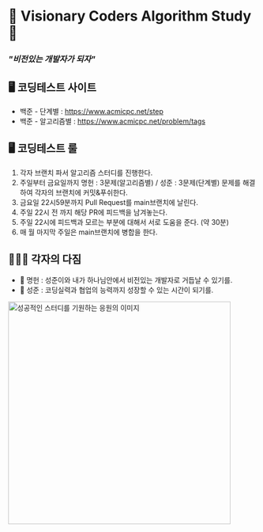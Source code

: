# 👀 Visionary Coders Algorithm Study 👀

### <i><b>"비전있는 개발자가 되자"</b></i>

## 🖥️ 코딩테스트 사이트

- 백준 - 단계별 : https://www.acmicpc.net/step
- 백준 - 알고리즘별 : https://www.acmicpc.net/problem/tags

## 🖥️ 코딩테스트 룰

1. 각자 브랜치 파서 알고리즘 스터디를 진행한다.
2. 주일부터 금요일까지 명헌 : 3문제(알고리즘별) / 성준 : 3문제(단계별) 문제를 해결하여 각자의 브랜치에 커밋&푸쉬한다.
3. 금요일 22시59분까지 Pull Request를 main브랜치에 날린다.
4. 주일 22시 전 까지 해당 PR에 피드백을 남겨놓는다.
5. 주일 22시에 피드백과 모르는 부분에 대해서 서로 도움을 준다. (약 30분)
6. 매 월 마지막 주일은 main브랜치에 병합을 한다.

## 👨🏻‍💻 각자의 다짐

- 👀 명헌 : 성준이와 내가 하나님안에서 비전있는 개발자로 거듭날 수 있기를.
- 👀 성준 : 코딩실력과 협업의 능력까지 성장할 수 있는 시간이 되기를.

<img src="https://mblogthumb-phinf.pstatic.net/MjAxNzAxMTZfMTk1/MDAxNDg0NTI5OTA1OTEw.V5nZ9sC3u6KGUtKy8e7OAgAhejjAjGwGlsOW-6GzXSAg.AH6URogq2rS1dOh28fT1P89rnccC71y8L5uY3jg9wB4g.JPEG.jjini_land/FB_IMG_1430747203165.jpg?type=w800" alt="성공적인 스터디를 기원하는 응원의 이미지" width="450px">
